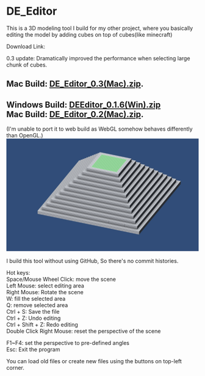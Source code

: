 # DE_Editor
This is a 3D modeling tool I build for my other project,
where you basically editing the model by adding cubes on top of cubes(like minecraft)

Download Link:

0.3 update: Dramatically improved the performance when selecting large chunk of cubes.

Mac Build: [DE_Editor_0.3(Mac).zip](https://github.com/ShiyiDu/DE_Editor/raw/master/DE_Editor_0.3(Mac).zip).  
---------------
Windows Build: [DEEditor_0.1.6(Win).zip](https://github.com/ShiyiDu/DE_Editor/raw/master/DEEditor_0.1.6(Win).zip)  
Mac Build: [DE_Editor_0.2(Mac).zip](https://github.com/ShiyiDu/DE_Editor/raw/master/DE_Editor_0.2(Mac).zip).  
---------------
(I'm unable to port it to web build as WebGL somehow behaves differently than OpenGL.)  
![ScreenShot](https://github.com/ShiyiDu/DE_Editor/blob/master/ScreenShots/Screen_shot_1.png)

I build this tool without using GitHub,
So there's no commit histories.

Hot keys:  
Space/Mouse Wheel Click: move the scene  
Left Mouse: select editing area  
Right Mouse: Rotate the scene  
W: fill the selected area  
Q: remove selected area  
Ctrl + S: Save the file  
Ctrl + Z: Undo editing  
Ctrl + Shift + Z: Redo editing  
Double Click Right Mouse: reset the perspective of the scene  

F1~F4: set the perspective to pre-defined angles  
Esc: Exit the program

You can load old files or create new files using the buttons on top-left corner.  
